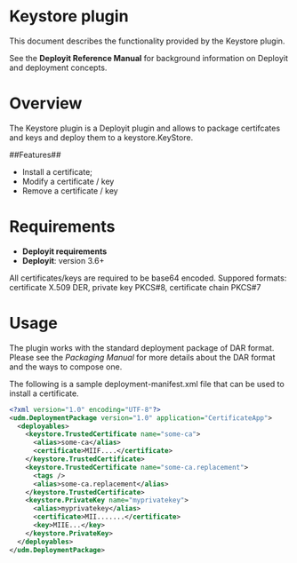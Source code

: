 # Keystore plugin #

This document describes the functionality provided by the Keystore plugin.

See the **Deployit Reference Manual** for background information on Deployit and deployment concepts.

# Overview #

The Keystore plugin is a Deployit plugin and allows to package certifcates and keys and deploy them to a keystore.KeyStore.

##Features##
* Install a certificate;
* Modify a certificate / key
* Remove a certificate / key

# Requirements #
* **Deployit requirements**
* **Deployit**: version 3.6+

All certificates/keys are required to be base64 encoded. Suppored formats: certificate X.509 DER, private key PKCS#8, certificate chain PKCS#7

# Usage #

The plugin works with the standard deployment package of DAR format. Please see the _Packaging Manual_ for more details about the DAR format and the ways to 
compose one. 

The following is a sample deployment-manifest.xml file that can be used to install a certificate.
```xml
<?xml version="1.0" encoding="UTF-8"?>
<udm.DeploymentPackage version="1.0" application="CertificateApp">
  <deployables>
    <keystore.TrustedCertificate name="some-ca">
      <alias>some-ca</alias>
      <certificate>MIIF....</certificate>
    </keystore.TrustedCertificate>
    <keystore.TrustedCertificate name="some-ca.replacement">
      <tags />
      <alias>some-ca.replacement</alias>
    </keystore.TrustedCertificate>
    <keystore.PrivateKey name="myprivatekey">
      <alias>myprivatekey</alias>
      <certificate>MII.......</certificate>
      <key>MIIE...</key>
    </keystore.PrivateKey>
  </deployables>
</udm.DeploymentPackage>
```

